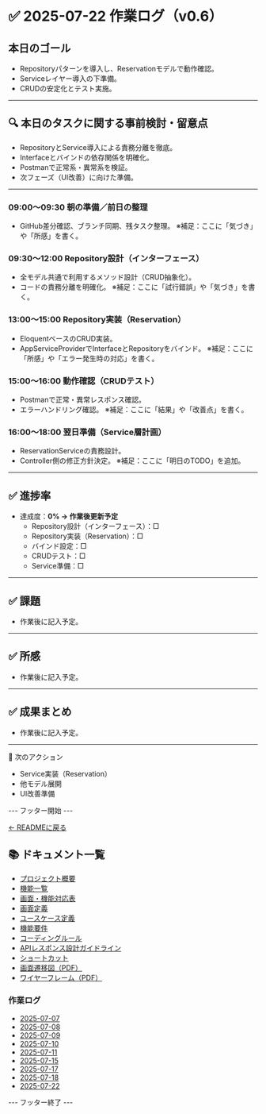# ✅ 2025-07-22 作業ログ（v0.6）

## 本日のゴール
- Repositoryパターンを導入し、Reservationモデルで動作確認。
- Serviceレイヤー導入の下準備。
- CRUDの安定化とテスト実施。

---

## 🔍 本日のタスクに関する事前検討・留意点
- RepositoryとService導入による責務分離を徹底。
- Interfaceとバインドの依存関係を明確化。
- Postmanで正常系・異常系を検証。
- 次フェーズ（UI改善）に向けた準備。

---

### 09:00〜09:30 朝の準備／前日の整理
- GitHub差分確認、ブランチ同期、残タスク整理。
※補足：ここに「気づき」や「所感」を書く。

### 09:30〜12:00 Repository設計（インターフェース）
- 全モデル共通で利用するメソッド設計（CRUD抽象化）。
- コードの責務分離を明確化。
※補足：ここに「試行錯誤」や「気づき」を書く。

### 13:00〜15:00 Repository実装（Reservation）
- EloquentベースのCRUD実装。
- AppServiceProviderでInterfaceとRepositoryをバインド。
※補足：ここに「所感」や「エラー発生時の対応」を書く。

### 15:00〜16:00 動作確認（CRUDテスト）
- Postmanで正常・異常レスポンス確認。
- エラーハンドリング確認。
※補足：ここに「結果」や「改善点」を書く。

### 16:00〜18:00 翌日準備（Service層計画）
- ReservationServiceの責務設計。
- Controller側の修正方針決定。
※補足：ここに「明日のTODO」を追加。

---

## ✅ 進捗率
- 達成度：**0% → 作業後更新予定**
    - Repository設計（インターフェース）：□
    - Repository実装（Reservation）：□
    - バインド設定：□
    - CRUDテスト：□
    - Service準備：□

---

## ✅ 課題
- 作業後に記入予定。

---

## ✅ 所感
- 作業後に記入予定。

---

## ✅ 成果まとめ
- 作業後に記入予定。

---

📌 次のアクション
- Service実装（Reservation）
- 他モデル展開
- UI改善準備

--- フッター開始 ---

[← READMEに戻る](../../README.md)

## 📚 ドキュメント一覧

- [プロジェクト概要](../project-overview.md)
- [機能一覧](../features.md)
- [画面・機能対応表](../function_screen_map.md)
- [画面定義](../screens.md)
- [ユースケース定義](../usecase_reserve.md)
- [機能要件](../functional_requirements.md)
- [コーディングルール](../coding-rules.md)
- [APIレスポンス設計ガイドライン](../api_response.md)
- [ショートカット](../shortcuts.md)
- [画面遷移図（PDF）](../画面遷移図.pdf)
- [ワイヤーフレーム（PDF）](../ワイヤーフレーム.pdf)

### 作業ログ
- [2025-07-07](../logs/2025-07-07.md)
- [2025-07-08](../logs/2025-07-08.md)
- [2025-07-09](../logs/2025-07-09.md)
- [2025-07-10](../logs/2025-07-10.md)
- [2025-07-11](../logs/2025-07-11.md)
- [2025-07-15](../logs/2025-07-15.md)
- [2025-07-17](../logs/2025-07-17.md)
- [2025-07-18](../logs/2025-07-18.md)
- [2025-07-22](../logs/2025-07-22.md)

--- フッター終了 ---
